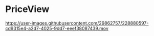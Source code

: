 # PriceView

https://user-images.githubusercontent.com/29862757/228880597-cd9315e4-a2d7-4025-9dd7-eeef38087439.mov

